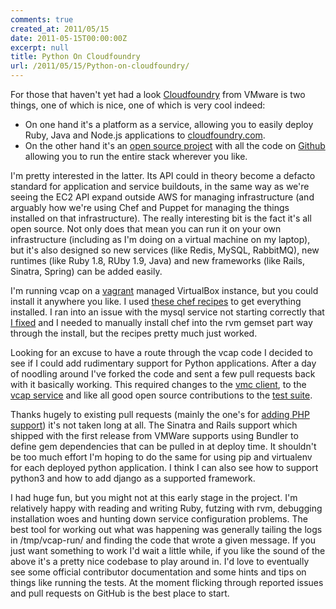 ```yaml
---
comments: true
created_at: 2011/05/15
date: 2011-05-15T00:00:00Z
excerpt: null
title: Python On Cloudfoundry
url: /2011/05/15/Python-on-cloudfoundry/
---
```


For those that haven't yet had a look [Cloudfoundry](http://cloudfoundry.com/) from VMware is two things, one of which is nice, one of which is very cool indeed:

-   On one hand it's a platform as a service, allowing you to easily deploy Ruby, Java and Node.js applications to [cloudfoundry.com](http://cloudfoundry.com/).
-   On the other hand it's an [open source project](http://cloudfoundry.org/) with all the code on [Github](http://github.com/cloudfoundry) allowing you to run the entire stack wherever you like.

I'm pretty interested in the latter. Its API could in theory become a defacto standard for application and service buildouts, in the same way as we're seeing the EC2 API expand outside AWS for managing infrastructure (and arguably how we're using Chef and Puppet for managing the things installed on that infrastructure). The really interesting bit is the fact it's all open source. Not only does that mean you can run it on your own infrastructure (including as I'm doing on a virtual machine on my laptop), but it's also designed so new services (like Redis, MySQL, RabbitMQ), new runtimes (like Ruby 1.8, RUby 1.9, Java) and new frameworks (like Rails, Sinatra, Spring) can be added easily.

I'm running vcap on a [vagrant](http://vagrantup.com) managed VirtualBox instance, but you could install it anywhere you like. I used [these chef recipes](https://github.com/auser/cloudfoundry-quickstart) to get everything installed. I ran into an issue with the mysql service not starting correctly that [I fixed](https://github.com/auser/cloudfoundry-quickstart/pull/2) and I needed to manually install chef into the rvm gemset part way through the install, but the recipes pretty much just worked.

Looking for an excuse to have a route through the vcap code I decided to see if I could add rudimentary support for Python applications. After a day of noodling around I've forked the code and sent a few pull requests back with it basically working. This required changes to the [vmc client](https://github.com/cloudfoundry/vmc/pull/18), to the [vcap service](https://github.com/cloudfoundry/vcap/pull/57) and like all good open source contributions to the [test suite](https://github.com/cloudfoundry/vcap-tests/pull/4).

Thanks hugely to existing pull requests (mainly the one's for [adding PHP support](https://github.com/cloudfoundry/vcap/pull/25)) it's not taken long at all. The Sinatra and Rails support which shipped with the first release from VMWare supports using Bundler to define gem dependencies that can be pulled in at deploy time. It shouldn't be too much effort I'm hoping to do the same for using pip and virtualenv for each deployed python application. I think I can also see how to support python3 and how to add django as a supported framework.

I had huge fun, but you might not at this early stage in the project. I'm relatively happy with reading and writing Ruby, futzing with rvm, debugging installation woes and hunting down service configuration problems. The best tool for working out what was happening was generally tailing the logs in /tmp/vcap-run/ and finding the code that wrote a given message. If you just want something to work I'd wait a little while, if you like the sound of the above it's a pretty nice codebase to play around in. I'd love to eventually see some official contributor documentation and some hints and tips on things like running the tests. At the moment flicking through reported issues and pull requests on GitHub is the best place to start.
